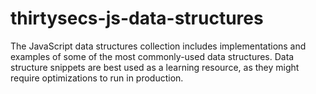 # thirtysecs-js-data-structures
The JavaScript data structures collection includes implementations and examples of some of the most commonly-used data structures. Data structure snippets are best used as a learning resource, as they might require optimizations to run in production.
